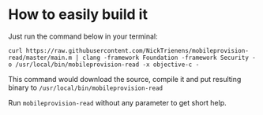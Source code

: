 How to easily build it
=====================

Just run the command below in your terminal:

    curl https://raw.githubusercontent.com/NickTrienens/mobileprovision-read/master/main.m | clang -framework Foundation -framework Security -o /usr/local/bin/mobileprovision-read -x objective-c -

This command would download the source, compile it and put resulting binary to `/usr/local/bin/mobileprovision-read`

Run `mobileprovision-read` without any parameter to get short help.

